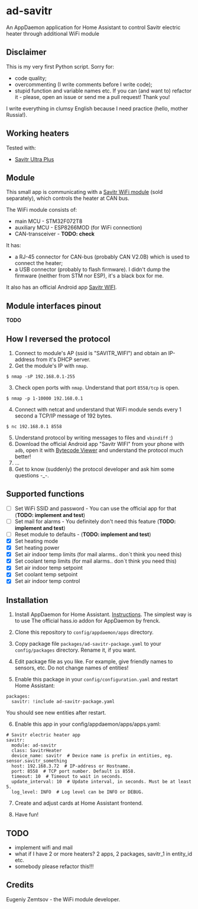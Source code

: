# ad-savitr
An AppDaemon application for Home Assistant to control Savitr electric heater through additional WiFi module

## Disclaimer
This is my very first Python script. Sorry for:
- code quality;
- overcommenting (I write comments before I write code);
- stupid function and variable names etc.
If you can (and want to) refactor it - please, open an issue or send me a pull request! Thank you!

I write everything in clumsy English because I need practice (hello, mother Russia!).

## Working heaters
Tested with:
- [Savitr Ultra Plus](http://www.savitr.ru/catalog/productid_63)

## Module
This small app is communicating with a [Savitr WiFi module](http://www.savitr.ru/catalog/productid_92 ) (sold separately), which controls the heater at CAN bus.

The WiFi module consists of:
- main MCU - STM32F072T8
- auxiliary MCU - ESP8266MOD (for WiFi connection)
- CAN-transceiver - **TODO: check**

It has:
- a RJ-45 connector for CAN-bus (probably CAN V2.0B) which is used to connect the heater;
- a USB connector (probably to flash firmware).
I didn't dump the firmware (neither from STM nor ESP), it's a black box for me.

It also has an official Android app [Savitr WIFI](https://play.google.com/store/apps/details?id=com.ez.savitr_wifi&hl=en_US).

## Module interfaces pinout

**TODO**

## How I reversed the protocol
1. Connect to module's AP (ssid is "SAVITR_WIFI") and obtain an IP-address from it's DHCP server.
2. Get the module's IP with `nmap`.
```
$ nmap -sP 192.168.0.1-255
```
3. Check open ports with `nmap`. Understand that port `8558/tcp` is open.
```
$ nmap -p 1-10000 192.168.0.1
```
4. Connect with netcat and understand that WiFi module sends every 1 second a TCP/IP message of 192 bytes.
```
$ nc 192.168.0.1 8558
```
5. Understand protocol by writing messages to files and `vbindiff` :)
6. Download the official Android app "Savitr WIFI" from your phone with `adb`, open it with [Bytecode Viewer](https://github.com/Konloch/bytecode-viewer) and understand the protocol much better!
7. ...
8. Get to know (suddenly) the protocol developer and ask him some questions -_-.

## Supported functions
- [ ] Set WiFi SSID and password - You can use the official app for that (**TODO: implement and test**)
- [ ] Set mail for alarms - You definitely don't need this feature (**TODO: implement and test**)
- [ ] Reset module to defaults - (**TODO: implement and test**)
- [X] Set heating mode
- [X] Set heating power
- [X] Set air indoor temp limits (for mail alarms.. don`t think you need this)
- [X] Set coolant temp limits (for mail alarms.. don`t think you need this)
- [X] Set air indoor temp setpoint
- [X] Set coolant temp setpoint
- [X] Set air indoor temp control

## Installation
1. Install AppDaemon for Home Assistant. [Instructions](https://appdaemon.readthedocs.io/en/latest/INSTALL.html). The simplest way is to use The official hass.io addon for AppDaemon by frenck.

2. Clone this repository to `config/appdaemon/apps` directory.

3. Copy package file `packages/ad-savitr-package.yaml` to your `config/packages` directory. Rename it, if you want.

4. Edit package file as you like. For example, give friendly names to sensors, etc. Do not change names of entities!

5. Enable this package in your `config/configuration.yaml` and restart Home Assistant:
```
packages:
  savitr: !include ad-savitr-package.yaml
```
You should see new entities after restart.

6. Enable this app in your config/appdaemon/apps/apps.yaml:
```
# Savitr electric heater app
savitr:
  module: ad-savitr
  class: SavitrHeater
  device_name: savitr  # Device name is prefix in entities, eg. sensor.savitr_something
  host: 192.168.3.72  # IP-address or Hostname.
  port: 8558  # TCP port number. Default is 8558.
  timeout: 10  # Timeout to wait in seconds.
  update_interval: 10  # Update interval, in seconds. Must be at least 5.
  log_level: INFO  # Log level can be INFO or DEBUG.
```

7. Create and adjust cards at Home Assistant frontend.

8. Have fun!

## TODO
- implement wifi and mail
- what if I have 2 or more heaters? 2 apps, 2 packages, savitr_1 in entity_id etc.
- somebody please refactor this!!!

## Credits
Eugeniy Zemtsov - the WiFi module developer.
